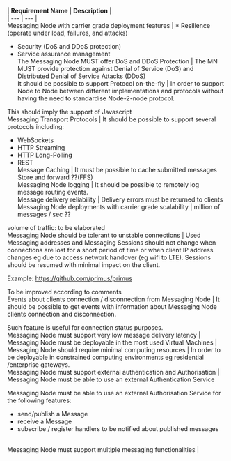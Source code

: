 | **Requirement Name** | **Description** | <br/> | --- | --- |<br/>Messaging Node with carrier grade deployment features | * Resilience (operate under load, failures, and attacks)
* Security (DoS and DDoS protection)
* Service assurance management<br/>The Messaging Node MUST offer DoS and DDoS Protection | The MN MUST provide protection against Denial of Service (DoS) and Distributed Denial of Service Attacks (DDoS)<br/>It should be possible to support Protocol on-the-fly | In order to support Node to Node between different implementations and protocols without having the need to standardise Node-2-node protocol.

This should imply the support of Javascript <br/>Messaging Transport Protocols | It should be possible to support several protocols including:

* WebSockets
* HTTP Streaming
* HTTP Long-Polling
* REST<br/>Message Caching  | It must be possible to cache submitted messages
Store and forward ??(FFS)<br/>Messaging Node logging | It should be possible to remotely log message routing events.<br/>Message delivery reliability | Delivery errors must be returned to clients<br/>Messaging Node deployments with carrier grade scalability | million of messages / sec ??

volume of traffic: to be elaborated<br/>Messaging Node should be tolerant to unstable connections  | Used Messaging addresses and Messaging Sessions should not change when connections are lost for a short period of time or when client IP address changes eg due to access network handover (eg wifi to LTE). Sessions should be resumed with minimal impact on the client.

Example: https://github.com/primus/primus 

To be improved according to comments<br/>Events about clients connection / disconnection from Messaging Node | It should be possible to get events with information about Messaging Node clients connection and disconnection.

Such feature is useful for connection status purposes.<br/>Messaging Node must support very low message delivery latency | <br/>Messaging Node must be deployable in the most used Virtual Machines | <br/>Messaging Node should require minimal computing resources | In order to be deployable in constrained computing environments eg residential /enterprise gateways.<br/>Messaging Node must support external authentication and Authorisation | Messaging Node must be able to use an external Authentication Service

Messaging Node must be able to use an external Authorisation Service for the following features:
* send/publish a Message
* receive a Message
* subscribe / register handlers to be notified about published messages 

<br/>Messaging Node must support multiple messaging functionalities | <br/>
